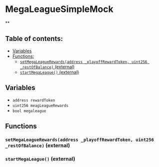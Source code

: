 # MegaLeagueSimpleMock
**


## Table of contents:
- [Variables](#variables)
- [Functions:](#functions)
  - [`setMegaLeagueRewards(address _playoffRewardToken, uint256 _restOfBalance)` (external) ](#megaleaguesimplemock-setmegaleaguerewards-address-uint256-)
  - [`startMegaLeague()` (external) ](#megaleaguesimplemock-startmegaleague--)

## Variables <a name="variables"></a>
- `address rewardToken`
- `uint256 meagLeagueRewards`
- `bool megaleague`

## Functions <a name="functions"></a>

### `setMegaLeagueRewards(address _playoffRewardToken, uint256 _restOfBalance)` (external) <a name="megaleaguesimplemock-setmegaleaguerewards-address-uint256-"></a>


### `startMegaLeague()` (external) <a name="megaleaguesimplemock-startmegaleague--"></a>

